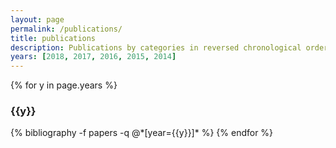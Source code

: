 ```yaml
---
layout: page
permalink: /publications/
title: publications
description: Publications by categories in reversed chronological order.
years: [2018, 2017, 2016, 2015, 2014]
---
```


{% for y in page.years %}
  <h3 class="year">{{y}}</h3>
  {% bibliography -f papers -q @*[year={{y}}]* %}
{% endfor %}
